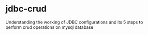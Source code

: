 # jdbc-crud
Understanding the working of JDBC configurations and its 5 steps to perform crud operations on mysql database
